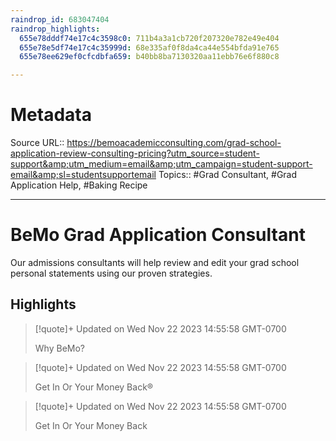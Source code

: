 ```yaml
---
raindrop_id: 683047404
raindrop_highlights:
  655e78dddf74e17c4c3598c0: 711b4a3a1cb720f207320e782e49e404
  655e78e5df74e17c4c35999d: 68e335af0f8da4ca44e554bfda91e765
  655e78ee629ef0cfcdbfa659: b40bb8ba7130320aa11ebb76e6f880c8

---
```


# Metadata
Source URL:: https://bemoacademicconsulting.com/grad-school-application-review-consulting-pricing?utm_source=student-support&amp;utm_medium=email&amp;utm_campaign=student-support-email&amp;sl=studentsupportemail
Topics:: #Grad Consultant, #Grad Application Help, #Baking Recipe

---
# BeMo Grad Application Consultant

Our admissions consultants will help review and edit your grad school personal statements using our proven strategies.

## Highlights

> [!quote]+ Updated on Wed Nov 22 2023 14:55:58 GMT-0700
>
> Why BeMo?

> [!quote]+ Updated on Wed Nov 22 2023 14:55:58 GMT-0700
>
> Get In Or Your Money Back®

> [!quote]+ Updated on Wed Nov 22 2023 14:55:58 GMT-0700
>
> Get In Or Your Money Back
